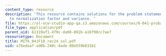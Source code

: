 ```yaml
---
content_type: resource
description: 'This resource contains solutions for the problem statements related
  to normalization factor and variance. '
file: https://ol-ocw-studio-app-qa.s3.amazonaws.com/courses/6-041-probabilistic-systems-analysis-and-applied-probability-fall-2010/a7bedaafad0b240c4ade88e559b831b1_MIT6_041F10_rec24_sol.pdf
file_type: application/pdf
parent_uid: 61319af1-4f0c-da08-892b-a16f98cc7ae7
resourcetype: Document
title: MIT6_041F10_rec24_sol.pdf
uid: a7bedaaf-ad0b-240c-4ade-88e559b831b1
---
```


